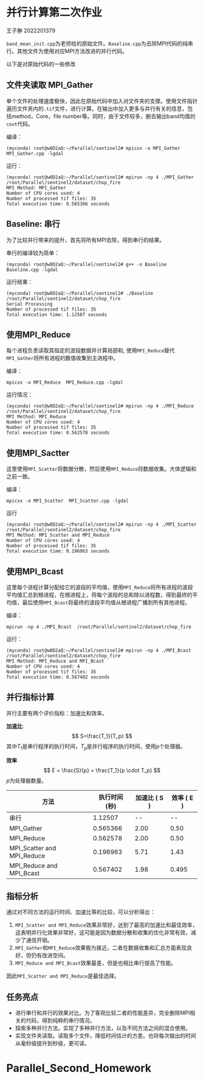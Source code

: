 # 并行计算第二次作业
王子翀 2022201379

`band_mean_init.cpp`为老师给的原始文件。`Baseline.cpp`为去除MPI代码的纯串行。其他文件为使用对应MPI方法改进的并行代码。

以下是对原始代码的一些修改


## 文件夹读取 MPI_Gather
单个文件的处理速度极快，因此在原始代码中加入对文件夹的支撑。使用文件指针遍历文件夹内的`.tif`文件，进行计算。在输出中加入更多与并行有关的信息，包括method，Core，file number等。同时，由于文件较多，删去输出band均值的`cout`代码。

编译：
```
(myconda) root@w0D2aQ:~/Parallel/sentinel2# mpicxx -o MPI_Gather  MPI_Gather.cpp -lgdal
```
运行：
```
(myconda) root@w0D2aQ:~/Parallel/sentinel2# mpirun -np 4 ./MPI_Gather  /root/Parallel/sentinel2/dataset/chop_fire
MPI Method: MPI_Gather
Number of CPU cores used: 4
Number of processed tif files: 35
Total execution time: 0.565366 seconds
```

## Baseline: 串行
为了比较并行带来的提升，首先将所有MPI去除，得到串行的结果。

串行的编译较为简单：
```
(myconda) root@w0D2aQ:~/Parallel/sentinel2# g++ -o Baseline Baseline.cpp -lgdal
```
运行结果：
```
(myconda) root@w0D2aQ:~/Parallel/sentinel2# ./Baseline /root/Parallel/sentinel2/dataset/chop_fire
Serial Processing
Number of processed tif files: 35
Total execution time: 1.12507 seconds
```

## 使用MPI_Reduce
每个进程负责读取其指定的波段数据并计算局部和, 使用`MPI_Reduce`替代`MPI_Gather`将所有进程的数值收集到主进程中。

编译：
```
mpicxx -o MPI_Reduce  MPI_Reduce.cpp -lgdal
```

运行情况：
```
(myconda) root@w0D2aQ:~/Parallel/sentinel2# mpirun -np 4 ./MPI_Reduce  /root/Parallel/sentinel2/dataset/chop_fire
MPI Method: MPI_Reduce
Number of CPU cores used: 4
Number of processed tif files: 35
Total execution time: 0.562578 seconds
```

## 使用MPI_Sactter
这里使用`MPI_Scatter`将数据分散，然后使用`MPI_Reduce`将数据收集。大体逻辑和之前一致。

编译：
```
mpicxx -o MPI_Scatter  MPI_Scatter.cpp -lgdal
```
运行
```
(myconda) root@w0D2aQ:~/Parallel/sentinel2# mpirun -np 4 ./MPI_Scatter  /root/Parallel/sentinel2/dataset/chop_fire
MPI Method: MPI_Scatter and MPI_Reduce
Number of CPU cores used: 4
Number of processed tif files: 35
Total execution time: 0.196963 seconds
```

## 使用MPI_Bcast
这里每个进程计算分配给它的波段的平均值，使用`MPI_Reduce`将所有进程的波段平均值汇总到根进程，在根进程上，将每个波段的总和除以进程数，得到最终的平均值，最后使用`MPI_Bcast`将最终的波段平均值从根进程广播到所有其他进程。

编译：
```
mpirun -np 4 ./MPI_Bcast  /root/Parallel/sentinel2/dataset/chop_fire
```

运行：
```
(myconda) root@w0D2aQ:~/Parallel/sentinel2# mpirun -np 4 ./MPI_Bcast  /root/Parallel/sentinel2/dataset/chop_fire
MPI Method: MPI_Reduce and MPI_Bcast
Number of CPU cores used: 4
Number of processed tif files: 35
Total execution time: 0.567402 seconds
```

## 并行指标计算

并行主要有两个评价指标：加速比和效率。

**加速比**:
$$
S=\frac{T_1}{T_p}
$$
其中$T_1$是串行程序的执行时间，$T_p$是并行程序的执行时间，使用$p$个处理器。

**效率**
$$
E = \frac{S}{p} = \frac{T_1}{p \cdot T_p}
$$
$p$为处理器数量。


| 方法                       | 执行时间 (秒) | 加速比 \( S \) | 效率 \( E \) |
|----------------------------|---------------|----------------|--------------|
| 串行                       | 1.12507      |  --         |     --    |
| MPI_Gather                 | 0.565366     | 2.00           | 0.50         |
| MPI_Reduce                 | 0.562578     | 2.00           | 0.50         |
| MPI_Scatter and MPI_Reduce | 0.196963     | 5.71           | 1.43         |
| MPI_Reduce and MPI_Bcast   | 0.567402     | 1.98           | 0.495        |

## 指标分析

通过对不同方法的运行时间、加速比等的比较，可以分析得出：
1. `MPI_Scatter and MPI_Reduce`效果非常好，达到了最高的加速比和最佳效率，这表明并行化效果非常好，这可能是因为数据分散和收集的优化非常有效，减少了通信开销。
2. `MPI_Gather`和`MPI_Reduce`效果极为接近，二者在数据收集和汇总方面表现良好，但仍有改进空间。
3. `MPI_Reduce and MPI_Bcast`效果最差，但是也相比串行提高了性能。

因此`MPI_Scatter and MPI_Reduce`是最佳选择。

## 任务亮点
+ 进行串行和并行的效果对比。为了客观比较二者的性能差异，完全删除MPI相关的代码，得到纯粹的串行情况。
+ 探索多种并行方法。实现了多种并行方法，以及不同方法之间的混合使用。
+ 实现文件夹读取。读取多个文件，降低时间估计的方差。也将每次输出的时间从毫秒级提升到秒级，更可读。
# Parallel_Second_Homework

